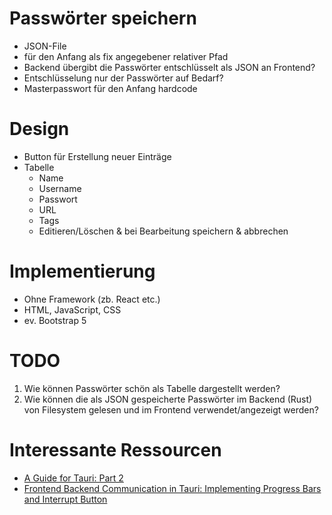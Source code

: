 # Passwörter speichern
- JSON-File
- für den Anfang als fix angegebener relativer Pfad
- Backend übergibt die Passwörter entschlüsselt als JSON an Frontend?
- Entschlüsselung nur der Passwörter auf Bedarf?
- Masterpasswort für den Anfang hardcode

# Design
- Button für Erstellung neuer Einträge
- Tabelle
    - Name
    - Username
    - Passwort
    - URL
    - Tags
    - Editieren/Löschen & bei Bearbeitung speichern & abbrechen

# Implementierung
- Ohne Framework (zb. React etc.)
- HTML, JavaScript, CSS
- ev. Bootstrap 5

# TODO
1. Wie können Passwörter schön als Tabelle dargestellt werden?
1. Wie können die als JSON gespeicherte Passwörter im Backend (Rust) von Filesystem gelesen und im Frontend verwendet/angezeigt werden?

# Interessante Ressourcen
- [A Guide for Tauri: Part 2](https://nikolas.blog/a-guide-for-tauri-part-2/)
- [Frontend Backend Communication in Tauri: Implementing Progress Bars and Interrupt Button](https://betterprogramming.pub/front-end-back-end-communication-in-tauri-implementing-progress-bars-and-interrupt-buttons-2a4efd967059)